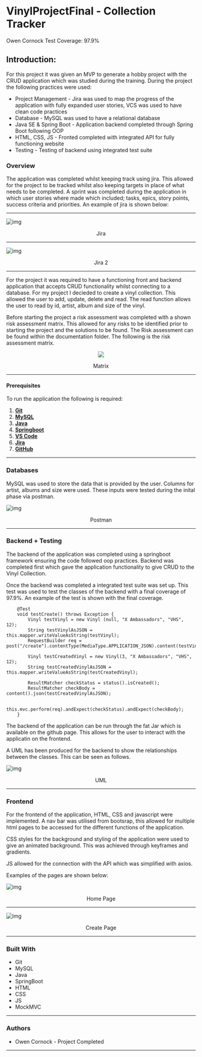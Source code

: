 # VinylProjectFinal - Collection Tracker

Owen Cornock
Test Coverage: 97.9% 
## Introduction:

For this project it was given an MVP to generate a hobby project with the CRUD application which was studied during the training. During the project the following practices were used:
* Project Management - Jira was used to map the progress of the application with fully expanded user stories, VCS was used to have clean code practices
* Database - MySQL was used to have a relational database 
* Java SE & Spring Boot - Application backend completed through Spring Boot following OOP
* HTML, CSS, JS - Fronted completed with integrated API for fully functioning website
* Testing - Testing of backend using integrated test suite

### Overview
The application was completed whilst keeping track using jira. This allowed for the project to be tracked whilst also keeping targets in place of what needs to be completed. A sprint was completed during the application in which user stories where made which included; tasks, epics, story points, success criteria and priorities. An example of jira is shown below:

___

![img](https://i.imgur.com/3KfIxFp.png)
<p align = "center">Jira</p> 

___

![img](https://i.imgur.com/iPPV9vW.png)
<p align = "center">Jira 2</p> 

___

For the project it was required to have a functioning front and backend application that accepts CRUD functionality whilst connecting to a database. For my project I decieded to create a vinyl collection. This allowed the user to add, update, delete and read. The read function allows the user to read by id, artist, album and size of the vinyl.

Before starting the project a risk assessment was completed with a shown risk assessment matrix. This allowed for any risks to be identified prior to starting the project and the solutions to be found. The Risk assessment can be found within the documentation folder. The following is the risk assessment matrix.
<p align="center">
<img src="https://i.imgur.com/IXXzno5.png">
</p>
<p align = "center">Matrix</p>

___


#### Prerequisites

To run the application the following is required:

1. [**Git**](https://gitforwindows.org/)
2. [**MySQL**](https://dev.mysql.com/downloads/windows/installer/8.0.html)
3. [**Java**](https://www.oracle.com/java/technologies/downloads/#java17)
4. [**Springboot**](https://spring.io/projects/spring-boot)
5. [**VS Code**](https://code.visualstudio.com/)
6. [**Jira**](https://www.atlassian.com/software/jira)
7. [**GitHub**](https://github.com/)

___


### Databases

MySQL was used to store the data that is provided by the user. Columns for artist, albums and size were used. These inputs were tested during the inital phase via postman.

![img](https://i.imgur.com/gQdGJBo.png)
<p align = "center">Postman</p>

___


### Backend + Testing

The backend of the application was completed using a springboot framework ensuring the code followed oop practices. Backend was completed first which gave the application functionality to give CRUD to the Vinyl Collection.

Once the backend was completed a integrated test suite was set up. This test was used to test the classes of the backend with a final coverage of 97.9%. An example of the test is shown with the final coverage.

```
	@Test
	void testCreate() throws Exception {
		Vinyl testVinyl = new Vinyl (null, "X Ambassadors", "VHS", 12);
		String testVinylAsJSON = this.mapper.writeValueAsString(testVinyl);
		RequestBuilder req = post("/create").contentType(MediaType.APPLICATION_JSON).content(testVinylAsJSON);
		
		Vinyl testCreatedVinyl = new Vinyl(3, "X Ambassadors", "VHS", 12);
		String testCreatedVinylAsJSON = this.mapper.writeValueAsString(testCreatedVinyl);
		
		ResultMatcher checkStatus = status().isCreated();
		ResultMatcher checkBody = content().json(testCreatedVinylAsJSON);
		
		this.mvc.perform(req).andExpect(checkStatus).andExpect(checkBody);
    }
```

The backend of the application can be run through the fat Jar which is available on the github page. This allows for the user to interact with the applicatin on the frontend.

A UML has been produced for the backend to show the relationships between the classes. This can be seen as follows.

![img](https://i.imgur.com/2f0iN9C.png)
<p align = "center">UML</p>

___

### Frontend

For the frontend of the application, HTML, CSS and javascript were implemented. A nav bar was utilised from bootsrap, this allowed for multiple html pages to be accessed for the different functions of the application. 

CSS styles for the background and styling of the application were used to give an animated background. This was achieved through keyframes and gradients.

JS allowed for the connection with the API which was simplified with axios.

Examples of the pages are shown below: 

![img](https://i.imgur.com/6sSoxFN.png)
<p align = "center">Home Page</p>

___

![img](https://i.imgur.com/VGpOBWd.png)
<p align = "center">Create Page</p>

___

### Built With

* Git
* MySQL
* Java
* SpringBoot
* HTML
* CSS
* JS
* MockMVC

___

### Authors

* Owen Cornock - Project Completed 

___



